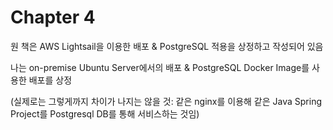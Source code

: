 # Chapter 4

원 책은 AWS Lightsail을 이용한 배포 & PostgreSQL 적용을 상정하고 작성되어 있음

나는 on-premise Ubuntu Server에서의 배포 & PostgreSQL Docker Image를 사용한 배포를 상정

(실제로는 그렇게까지 차이가 나지는 않을 것: 같은 nginx를 이용해 같은 Java Spring Project를 Postgresql DB를 통해 서비스하는 것임)
